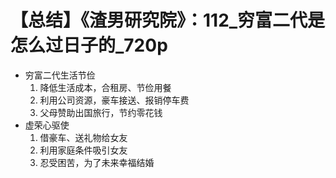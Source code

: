 # 【总结】《渣男研究院》：112_穷富二代是怎么过日子的_720p

-   穷富二代生活节俭
    1.  降低生活成本，合租房、节俭用餐
    2.  利用公司资源，豪车接送、报销停车费
    3.  父母赞助出国旅行，节约零花钱
-   虚荣心驱使
    1.  借豪车、送礼物给女友
    2.  利用家庭条件吸引女友
    3.  忍受困苦，为了未来幸福结婚